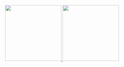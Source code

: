<div align="center">
  <a href="https://github.com/BrunoMedeiros14">
  <img height="180em" src="https://github-readme-stats.vercel.app/api?username=BrunoMedeiros14&title_color=ff001cff&text_color=ffffff&icon_color=fdff00ff&bg_color=0d1117&show_icons=true&border_radius=0&include_all_commits=true&count_private=true"/>
  </a>
  <a href="https://github.com/BrunoMedeiros14">
  <img height="180em" src="https://github-readme-stats.vercel.app/api/top-langs/?username=BrunoMedeiros14&title_color=ff001cff&text_color=ffffff&icon_color=fdff00ff&bg_color=0d1117&border_radius=0&layout=compact"/>
  </a>
</div>


<!---
BrunoMedeiros14/BrunoMedeiros14 is a ✨ special ✨ repository because its `README.md` (this file) appears on your GitHub profile.
You can click the Preview link to take a look at your changes.
--->
